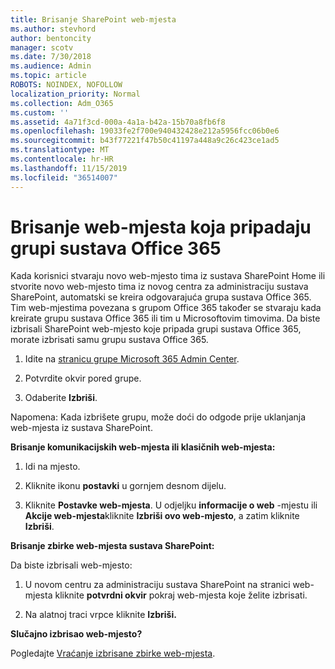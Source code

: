 ```yaml
---
title: Brisanje SharePoint web-mjesta
ms.author: stevhord
author: bentoncity
manager: scotv
ms.date: 7/30/2018
ms.audience: Admin
ms.topic: article
ROBOTS: NOINDEX, NOFOLLOW
localization_priority: Normal
ms.collection: Adm_O365
ms.custom: ''
ms.assetid: 4a71f3cd-000a-4a1a-b42a-15b70a8fb6f8
ms.openlocfilehash: 19033fe2f700e940432428e212a5956fcc06b0e6
ms.sourcegitcommit: b43f77221f47b50c41197a448a9c26c423ce1ad5
ms.translationtype: MT
ms.contentlocale: hr-HR
ms.lasthandoff: 11/15/2019
ms.locfileid: "36514007"
---
```

# <a name="delete-sites-that-belong-to-an-office-365-group"></a>Brisanje web-mjesta koja pripadaju grupi sustava Office 365

Kada korisnici stvaraju novo web-mjesto tima iz sustava SharePoint Home ili stvorite novo web-mjesto tima iz novog centra za administraciju sustava SharePoint, automatski se kreira odgovarajuća grupa sustava Office 365. Tim web-mjestima povezana s grupom Office 365 također se stvaraju kada kreirate grupu sustava Office 365 ili tim u Microsoftovim timovima. Da biste izbrisali SharePoint web-mjesto koje pripada grupi sustava Office 365, morate izbrisati samu grupu sustava Office 365. 
  
1. Idite na [stranicu grupe Microsoft 365 Admin Center](https://portal.office.com/adminportal/home#/groups).
    
2. Potvrdite okvir pored grupe.
    
3. Odaberite **Izbriši**.
    
Napomena: Kada izbrišete grupu, može doći do odgode prije uklanjanja web-mjesta iz sustava SharePoint.
  
**Brisanje komunikacijskih web-mjesta ili klasičnih web-mjesta:**

1. Idi na mjesto.
  
2. Kliknite ikonu **postavki** u gornjem desnom dijelu. 
  
3. Kliknite **Postavke web-mjesta**. U odjeljku **informacije o web** -mjestu ili **Akcije web-mjesta**kliknite **Izbriši ovo web-mjesto**, a zatim kliknite **Izbriši**.
  
**Brisanje zbirke web-mjesta sustava SharePoint:**

Da biste izbrisali web-mjesto:
  
1. U novom centru za administraciju sustava SharePoint na stranici web-mjesta kliknite **potvrdni okvir** pokraj web-mjesta koje želite izbrisati. 
    
2. Na alatnoj traci vrpce kliknite **Izbriši.**
    
**Slučajno izbrisao web-mjesto?**

Pogledajte [Vraćanje izbrisane zbirke web-mjesta](https://go.microsoft.com/fwlink/?linkid=867660).
  

